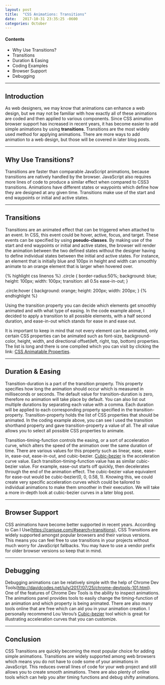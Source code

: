 ```yaml
---
layout: post
title:  "CSS Animations: Transitions"
date:   2017-10-31 23:35:25 -0600
categories: October
---
```



#### Contents
* Why Use Transitions?
* Transitions
* Duration & Easing
* Coding Examples
* Browser Support
* Debugging



****

## Introduction
As web designers, we may know that animations can enhance a web design, but we may not be familiar with how exactly all of these animations are coded and then applied to various components. Since CSS animation browser support has increased in recent years, it has become easier to add simple animations by using <b>transitions</b>. Transitions are the most widely used method for applying animations. There are more ways to add animation to a web design, but those will be covered in later blog posts. 

****

## Why Use Transitions?
Transitions are faster than comparable JavaScript animations, because transitions are natively handled by the browser. JavaScript also requires more lines of code to produce a similar effect when compared to CSS3 transitions. Animations have different states or waypoints which define how they are designed at any given time. Transitions make use of the start and end waypoints or initial and active states.

****

## Transitions
Transitions are an animated effect that can be triggered when attached to an event. In CSS, this event could be hover, active, focus, and target. These events can be specified by using <b>pseudo-classes</b>. By making use of the start and end waypoints or initial and active states, the browser will render the animation between the two defined states without the designer having to define individual states between the initial and active states. For instance, an element that is initially blue and 100px in height and width can smoothly animate to an orange element that is larger when hovered over.

{% highlight css linenos %}
.circle {
  border-radius:50%;
  background: blue;
  height: 100px;
  width: 100px;
  transition: all 0.5s ease-in-out; 
}

.circle:hover {
  background: orange;
  height: 200px;
  width: 200px;
}
{% endhighlight %}

Using the transition property you can decide which elements get smoothly animated and with what type of easing. In the code example above, I decided to apply a transition to all possible elements, with a half second duration, and ease-in-out which stands for ease in and ease out. 

It is important to keep in mind that not every element can be animated, only certain CSS properties can be animated such as font-size, background-color, height, width, and directional offset(left, right, top, bottom) properties. The list is long and there is one compiled which you can visit by clicking the link: [CSS Animatable Properties](http://oli.jp/2010/css-animatable-properties/).

****

## Duration & Easing
Transition-duration is a part of the transition property. This property specifies how long the animation should occur which is measured in milliseconds or seconds. The default value for transition-duration is zero, therefore no animation will take place by default. You can also list out multiple durations by separating each value with a comma. Each duration will be applied to each corresponding property specified in the transition-property. Transition-property holds the list of CSS properties that should be animated. In the coding example above, you can see I used the transition shorthand property and gave transition-property a value of all. The all value allows you to select all possible CSS properties to animate. 

Transition-timing-function controls the easing, or a sort of acceleration curve, which alters the speed of the animation over the same duration of time. There are various values for this property such as linear, ease, ease-in, ease-out, ease-in-out, and cubic-bezier. [Cubic-bezier](http://cubic-bezier.com/#.17,.67,.83,.67) is the acceleration curve value. Each transition-timing-function value has as similar cubic-bezier value. For example, ease-out starts off quickly, then decelerates through the end of the animation effect. The cubic-bezier value equivalent for ease-out would be cubic-bezier(0, 0, 0.58, 1). Knowing this, we could create very specific acceleration curves which could be tailored to individual animations to make them smoother in their execution. We will take a more in-depth look at cubic-bezier curves in a later blog post. 

****

## Browser Support 
CSS animations have become better supported in recent years. According to Can I Use(https://caniuse.com/#search=transitions), CSS Transitions are widely supported amongst popular browsers and their various versions. This means you can feel free to use transitions in your projects without much worry for JavaScript fallbacks. You may have to use a vendor prefix for older browser versions so keep that in mind. 


****

## Debugging
Debugging animations can be relatively simple with the help of Chrome Dev Tools(http://davidcodes.net/july/2017/07/25/chrome-devtools-101.html). One of the features of Chrome Dev Tools is the ability to inspect animations. The animations panel provides tools to easily change the timing-function of an animation and which property is being animated. There are also many tools online that are free which can aid you in your animation creation.  I personally recommend Lou Verou’s [Cubic-bezier](cubic-bezier.com) tool which is great for illustrating acceleration curves that you can customize. 

****

## Conclusion
CSS Transitions are quickly becoming the most popular choice for adding simple animations. Transitions are widely supported among web browsers which means you do not have to code some of your animations in JavaScript. This reduces overall lines of code for your web project and still allows you to create smooth animations. There are also plenty of online tools which can help you alter timing functions and debug shifty animations. 



